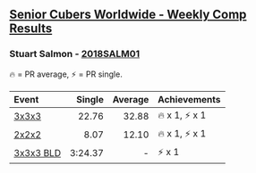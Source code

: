 <style>table {white-space: nowrap;}</style>

## [Senior Cubers Worldwide - Weekly Comp Results](/scw-comp/results/)
### Stuart Salmon - [2018SALM01](https://www.worldcubeassociation.org/persons/2018SALM01)

🔥 = PR average, ⚡ = PR single.

| Event | Single | Average | Achievements|
| :-- | --: | --: | :-- |
| [3x3x3](333.md) | 22.76 | 32.88 | 🔥 x 1, ⚡ x 1 |
| [2x2x2](222.md) | 8.07 | 12.10 | 🔥 x 1, ⚡ x 1 |
| [3x3x3 BLD](333bf.md) | 3:24.37 | - | ⚡ x 1 |

<!-- Global site tag (gtag.js) - Google Analytics -->
<script async src="https://www.googletagmanager.com/gtag/js?id=UA-86348435-3"></script>
<script>window.dataLayer = window.dataLayer || []; function gtag() {dataLayer.push(arguments);} gtag('js', new Date()); gtag('config', 'UA-86348435-3');</script>

